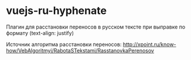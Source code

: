 # vuejs-ru-hyphenate
Плагин для расстановки переносов в русском тексте при выправке по формату (text-align: justify)

Источник алгоритма расстановки переносов: http://xpoint.ru/know-how/VebAlgoritmyi/RabotaSTekstami/RasstanovkaPerenosov
